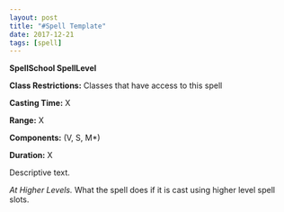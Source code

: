 ```yaml
---
layout: post
title: "#Spell Template"
date: 2017-12-21
tags: [spell]
---
```


**SpellSchool SpellLevel**

**Class Restrictions:** Classes that have access to this spell

**Casting Time:** X

**Range:** X

**Components:** (V, S, M*)

**Duration:** X

Descriptive text.

*At Higher Levels.* What the spell does if it is cast using higher level spell slots.